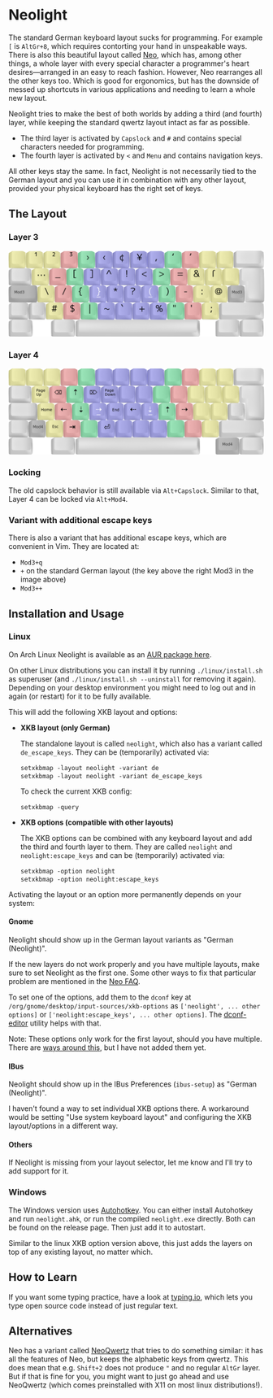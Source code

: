 # Neolight
The standard German keyboard layout sucks for programming.
For example `[` is `AltGr+8`, which requires contorting your hand in unspeakable ways.
There is also this beautiful layout called [Neo], which has, among other things, a whole layer with every special character a programmer's heart desires—arranged in an easy to reach fashion.
However, Neo rearranges all the other keys too.
Which is good for ergonomics, but has the downside of messed up shortcuts in various applications and needing to learn a whole new layout.

Neolight tries to make the best of both worlds by adding a third (and fourth) layer, while keeping the standard qwertz layout intact as far as possible.
* The third layer is activated by `Capslock` and `#` and contains special characters needed for programming.
* The fourth layer is activated by `<` and `Menu` and contains navigation keys.

All other keys stay the same. In fact, Neolight is not necessarily tied to the German layout and you can use it in combination with any other layout, provided your physical keyboard has the right set of keys.

[Neo]: https://www.neo-layout.org/


## The Layout
### Layer 3
<img src="images/layer3.png?raw=true" width="600px">

### Layer 4
<img src="images/layer4.png?raw=true" width="600px">

### Locking
The old capslock behavior is still available via `Alt+Capslock`.
Similar to that, Layer 4 can be locked via `Alt+Mod4`.

### Variant with additional escape keys
There is also a variant that has additional escape keys, which are convenient in Vim.
They are located at:
* `Mod3+q`
* `+` on the standard German layout (the key above the right Mod3 in the image above)
* `Mod3++`


## Installation and Usage
### Linux

On Arch Linux Neolight is available as an [AUR package here][AUR].

On other Linux distributions you can install it by running `./linux/install.sh` as superuser (and `./linux/install.sh --uninstall` for removing it again). Depending on your desktop environment you might need to log out and in again (or restart) for it to be fully available.

This will add the following XKB layout and options:

[AUR]: https://aur.archlinux.org/packages/neolight

* **XKB layout (only German)**

    The standalone layout is called `neolight`, which also has a variant called `de_escape_keys`. They can be (temporarily) activated via:
    ```
    setxkbmap -layout neolight -variant de
    setxkbmap -layout neolight -variant de_escape_keys
    ```

    To check the current XKB config:
    ```
    setxkbmap -query
    ```

* **XKB options (compatible with other layouts)**

    The XKB options can be combined with any keyboard layout and add the third and fourth layer to them. They are called `neolight` and `neolight:escape_keys` and can be (temporarily) activated via:

    ```
    setxkbmap -option neolight
    setxkbmap -option neolight:escape_keys
    ```


Activating the layout or an option more permanently depends on your system:

#### Gnome
Neolight should show up in the German layout variants as "German (Neolight)".

If the new layers do not work properly and you have multiple layouts, make sure to set Neolight as the first one. Some other ways to fix that particular problem are mentioned in the [Neo FAQ].

To set one of the options, add them to the `dconf` key at `/org/gnome/desktop/input-sources/xkb-options` as `['neolight', ... other options]` or `['neolight:escape_keys', ... other options]`.
The [dconf-editor] utility helps with that.

Note: These options only work for the first layout, should you have multiple. There are [ways around this][groups-issue], but I have not added them yet.

[Neo FAQ]: https://neo-layout.org/Probleme/FAQ/#die-vierte-ebene-funktioniert-nicht-wenn-neo-als-zweitlayout-eingestellt-ist
[dconf-editor]: https://man.archlinux.org/man/dconf-editor.1
[groups-issue]: https://github.com/xkbcommon/libxkbcommon/issues/97#issuecomment-500115821

#### IBus
Neolight should show up in the IBus Preferences (`ibus-setup`) as "German (Neolight)".

I haven't found a way to set individual XKB options there. A workaround would be setting "Use system keyboard layout" and configuring the XKB layout/options in a different way.

#### Others
If Neolight is missing from your layout selector, let me know and I'll try to add support for it.


### Windows
The Windows version uses [Autohotkey]. You can either install Autohotkey and run `neolight.ahk`, or run the compiled `neolight.exe` directly.
Both can be found on the release page.
Then just add it to autostart.

Similar to the linux XKB option version above, this just adds the layers on top of any existing layout, no matter which.

[Autohotkey]: https://www.autohotkey.com/

## How to Learn
If you want some typing practice, have a look at [typing.io], which lets you type open source code instead of just regular text.

[typing.io]: http://typing.io/lessons

## Alternatives
Neo has a variant called [NeoQwertz] that tries to do something similar: it has all the features of Neo, but keeps the alphabetic keys from qwertz.
This does mean that e.g. `Shift+2` does not produce `"` and no regular `AltGr` layer.
But if that is fine for you, you might want to just go ahead and use NeoQwertz (which comes preinstalled with X11 on most linux distributions!).

[NeoQwertz]: https://www.neo-layout.org/Layouts/neoqwertz/
